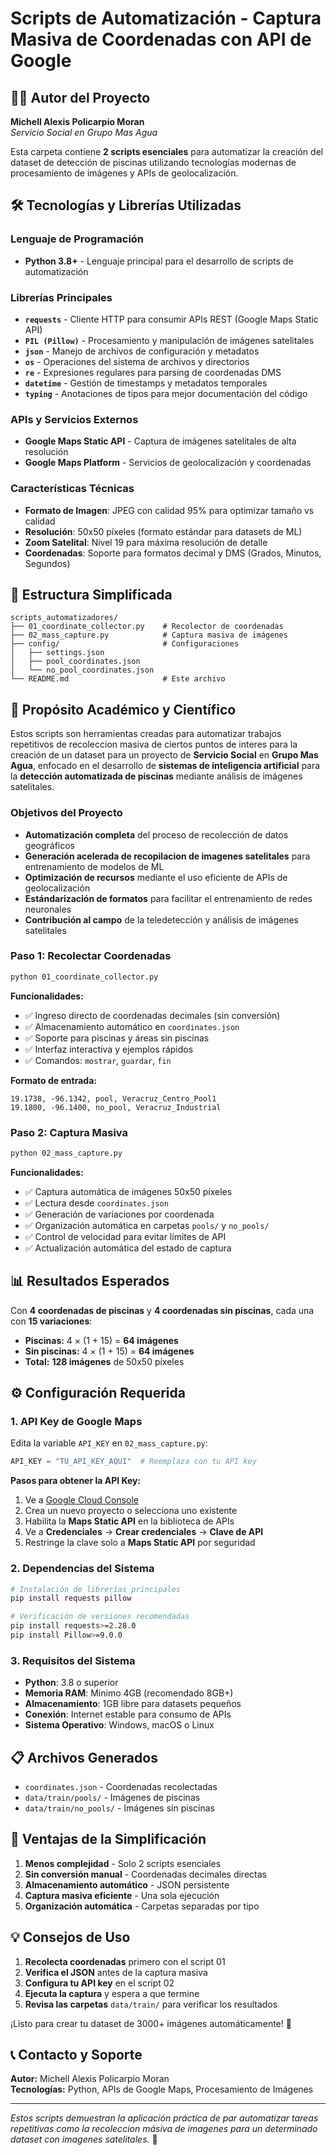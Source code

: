 # Scripts de Automatización - Captura Masiva de Coordenadas con API de Google

## 👨‍💻 **Autor del Proyecto**
**Michell Alexis Policarpio Moran**  
*Servicio Social en Grupo Mas Agua*  

Esta carpeta contiene **2 scripts esenciales** para automatizar la creación del dataset de detección de piscinas utilizando tecnologías modernas de procesamiento de imágenes y APIs de geolocalización.

## 🛠️ **Tecnologías y Librerías Utilizadas**

### **Lenguaje de Programación**
- **Python 3.8+** - Lenguaje principal para el desarrollo de scripts de automatización

### **Librerías Principales**
- **`requests`** - Cliente HTTP para consumir APIs REST (Google Maps Static API)
- **`PIL (Pillow)`** - Procesamiento y manipulación de imágenes satelitales
- **`json`** - Manejo de archivos de configuración y metadatos
- **`os`** - Operaciones del sistema de archivos y directorios
- **`re`** - Expresiones regulares para parsing de coordenadas DMS
- **`datetime`** - Gestión de timestamps y metadatos temporales
- **`typing`** - Anotaciones de tipos para mejor documentación del código

### **APIs y Servicios Externos**
- **Google Maps Static API** - Captura de imágenes satelitales de alta resolución
- **Google Maps Platform** - Servicios de geolocalización y coordenadas

### **Características Técnicas**
- **Formato de Imagen**: JPEG con calidad 95% para optimizar tamaño vs calidad
- **Resolución**: 50x50 píxeles (formato estándar para datasets de ML)
- **Zoom Satelital**: Nivel 19 para máxima resolución de detalle
- **Coordenadas**: Soporte para formatos decimal y DMS (Grados, Minutos, Segundos)

## 📁 Estructura Simplificada

```
scripts_automatizadores/
├── 01_coordinate_collector.py    # Recolector de coordenadas
├── 02_mass_capture.py            # Captura masiva de imágenes
├── config/                       # Configuraciones
│   ├── settings.json
│   ├── pool_coordinates.json
│   └── no_pool_coordinates.json
└── README.md                     # Este archivo
```

## 🎯 **Propósito Académico y Científico**

Estos scripts son herramientas creadas para automatizar trabajos repetitivos de recoleccion masiva de ciertos puntos de interes para la creación de un dataset para un proyecto de **Servicio Social** en **Grupo Mas Agua**, enfocado en el desarrollo de **sistemas de inteligencia artificial** para la **detección automatizada de piscinas** mediante análisis de imágenes satelitales.

### **Objetivos del Proyecto**
- **Automatización completa** del proceso de recolección de datos geográficos
- **Generación acelerada de recopilacion de imagenes satelitales** para entrenamiento de modelos de ML
- **Optimización de recursos** mediante el uso eficiente de APIs de geolocalización
- **Estándarización de formatos** para facilitar el entrenamiento de redes neuronales
- **Contribución al campo** de la teledetección y análisis de imágenes satelitales

### Paso 1: Recolectar Coordenadas
```bash
python 01_coordinate_collector.py
```

**Funcionalidades:**
- ✅ Ingreso directo de coordenadas decimales (sin conversión)
- ✅ Almacenamiento automático en `coordinates.json`
- ✅ Soporte para piscinas y áreas sin piscinas
- ✅ Interfaz interactiva y ejemplos rápidos
- ✅ Comandos: `mostrar`, `guardar`, `fin`

**Formato de entrada:**
```
19.1738, -96.1342, pool, Veracruz_Centro_Pool1
19.1800, -96.1400, no_pool, Veracruz_Industrial
```

### Paso 2: Captura Masiva
```bash
python 02_mass_capture.py
```

**Funcionalidades:**
- ✅ Captura automática de imágenes 50x50 píxeles
- ✅ Lectura desde `coordinates.json`
- ✅ Generación de variaciones por coordenada
- ✅ Organización automática en carpetas `pools/` y `no_pools/`
- ✅ Control de velocidad para evitar límites de API
- ✅ Actualización automática del estado de captura

## 📊 Resultados Esperados

Con **4 coordenadas de piscinas** y **4 coordenadas sin piscinas**, cada una con **15 variaciones**:

- **Piscinas:** 4 × (1 + 15) = **64 imágenes**
- **Sin piscinas:** 4 × (1 + 15) = **64 imágenes**
- **Total:** **128 imágenes** de 50x50 píxeles

## ⚙️ **Configuración Requerida**

### **1. API Key de Google Maps**
Edita la variable `API_KEY` en `02_mass_capture.py`:
```python
API_KEY = "TU_API_KEY_AQUI"  # Reemplaza con tu API key
```

**Pasos para obtener la API Key:**
1. Ve a [Google Cloud Console](https://console.cloud.google.com/)
2. Crea un nuevo proyecto o selecciona uno existente
3. Habilita la **Maps Static API** en la biblioteca de APIs
4. Ve a **Credenciales** → **Crear credenciales** → **Clave de API**
5. Restringe la clave solo a **Maps Static API** por seguridad

### **2. Dependencias del Sistema**
```bash
# Instalación de librerías principales
pip install requests pillow

# Verificación de versiones recomendadas
pip install requests>=2.28.0
pip install Pillow>=9.0.0
```

### **3. Requisitos del Sistema**
- **Python**: 3.8 o superior
- **Memoria RAM**: Mínimo 4GB (recomendado 8GB+)
- **Almacenamiento**: 1GB libre para datasets pequeños
- **Conexión**: Internet estable para consumo de APIs
- **Sistema Operativo**: Windows, macOS o Linux

## 📋 Archivos Generados

- `coordinates.json` - Coordenadas recolectadas
- `data/train/pools/` - Imágenes de piscinas
- `data/train/no_pools/` - Imágenes sin piscinas

## 🎯 Ventajas de la Simplificación

1. **Menos complejidad** - Solo 2 scripts esenciales
2. **Sin conversión manual** - Coordenadas decimales directas
3. **Almacenamiento automático** - JSON persistente
4. **Captura masiva eficiente** - Una sola ejecución
5. **Organización automática** - Carpetas separadas por tipo

## 💡 Consejos de Uso

1. **Recolecta coordenadas** primero con el script 01
2. **Verifica el JSON** antes de la captura masiva
3. **Configura tu API key** en el script 02
4. **Ejecuta la captura** y espera a que termine
5. **Revisa las carpetas** `data/train/` para verificar los resultados

¡Listo para crear tu dataset de 3000+ imágenes automáticamente! 🎉

## 📞 **Contacto y Soporte**

**Autor:** Michell Alexis Policarpio Moran    
**Tecnologías:** Python, APIs de Google Maps, Procesamiento de Imágenes

---

*Estos scripts demuestran la aplicación práctica de par automatizar tareas repetitivas como la recoleccion másiva de imagenes para un determinado dataset con imagenes satelitales.* 🚀
